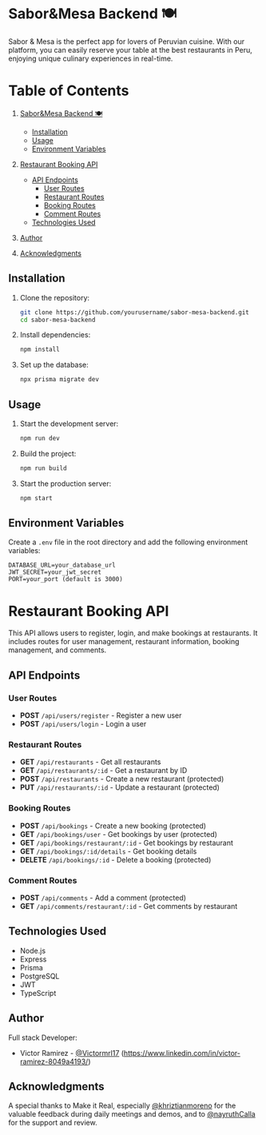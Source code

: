 # Sabor&Mesa Backend 🍽️

Sabor & Mesa is the perfect app for lovers of Peruvian cuisine. With our platform, you can easily reserve your table at the best restaurants in Peru, enjoying unique culinary experiences in real-time.

# Table of Contents

1. [Sabor&Mesa Backend 🍽️](#sabormesa-backend-)

   - [Installation](#installation)
   - [Usage](#usage)
   - [Environment Variables](#environment-variables)

2. [Restaurant Booking API](#restaurant-booking-api)

   - [API Endpoints](#api-endpoints)
     - [User Routes](#user-routes)
     - [Restaurant Routes](#restaurant-routes)
     - [Booking Routes](#booking-routes)
     - [Comment Routes](#comment-routes)
   - [Technologies Used](#technologies-used)

3. [Author](#author)
4. [Acknowledgments](#acknowledgments)

## Installation

1. Clone the repository:

   ```sh
   git clone https://github.com/yourusername/sabor-mesa-backend.git
   cd sabor-mesa-backend
   ```

2. Install dependencies:

   ```sh
   npm install
   ```

3. Set up the database:
   ```sh
   npx prisma migrate dev
   ```

## Usage

1. Start the development server:

   ```sh
   npm run dev
   ```

2. Build the project:

   ```sh
   npm run build
   ```

3. Start the production server:
   ```sh
   npm start
   ```

## Environment Variables

Create a `.env` file in the root directory and add the following environment variables:

```env
DATABASE_URL=your_database_url
JWT_SECRET=your_jwt_secret
PORT=your_port (default is 3000)
```

# Restaurant Booking API

This API allows users to register, login, and make bookings at restaurants. It includes routes for user management, restaurant information, booking management, and comments.

## API Endpoints

### User Routes

- **POST** `/api/users/register` - Register a new user
- **POST** `/api/users/login` - Login a user

### Restaurant Routes

- **GET** `/api/restaurants` - Get all restaurants
- **GET** `/api/restaurants/:id` - Get a restaurant by ID
- **POST** `/api/restaurants` - Create a new restaurant (protected)
- **PUT** `/api/restaurants/:id` - Update a restaurant (protected)

### Booking Routes

- **POST** `/api/bookings` - Create a new booking (protected)
- **GET** `/api/bookings/user` - Get bookings by user (protected)
- **GET** `/api/bookings/restaurant/:id` - Get bookings by restaurant
- **GET** `/api/bookings/:id/details` - Get booking details
- **DELETE** `/api/bookings/:id` - Delete a booking (protected)

### Comment Routes

- **POST** `/api/comments` - Add a comment (protected)
- **GET** `/api/comments/restaurant/:id` - Get comments by restaurant

## Technologies Used

- Node.js
- Express
- Prisma
- PostgreSQL
- JWT
- TypeScript

## Author

Full stack Developer:

- Victor Ramirez - [@Victormrl17](https://github.com/Victormrl17) (https://www.linkedin.com/in/victor-ramirez-8049a4193/)

## Acknowledgments

A special thanks to Make it Real, especially [@khriztianmoreno](https://github.com/khriztianmoreno) for the valuable feedback during daily meetings and demos, and to [@nayruthCalla](https://github.com/nayruthCalla) for the support and review.
